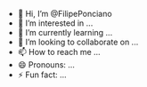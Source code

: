 - 👋 Hi, I’m @FilipePonciano
- 👀 I’m interested in ...
- 🌱 I’m currently learning ...
- 💞️ I’m looking to collaborate on ...
- 📫 How to reach me ...
- 😄 Pronouns: ...
- ⚡ Fun fact: ...

<!---
FilipePonciano/FilipePonciano is a ✨ special ✨ repository because its `README.md` (this file) appears on your GitHub profile.
You can click the Preview link to take a look at your changes.
--->
